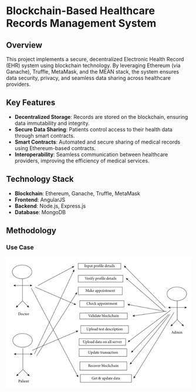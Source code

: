 # Blockchain-Based Healthcare Records Management System

## Overview
This project implements a secure, decentralized Electronic Health Record (EHR) system using blockchain technology. By leveraging Ethereum (via Ganache), Truffle, MetaMask, and the MEAN stack, the system ensures data security, privacy, and seamless data sharing across healthcare providers.

## Key Features
- **Decentralized Storage**: Records are stored on the blockchain, ensuring data immutability and integrity.
- **Secure Data Sharing**: Patients control access to their health data through smart contracts.
- **Smart Contracts**: Automated and secure sharing of medical records using Ethereum-based contracts.
- **Interoperability**: Seamless communication between healthcare providers, improving the efficiency of medical services.

## Technology Stack
- **Blockchain**: Ethereum, Ganache, Truffle, MetaMask
- **Frontend**: AngularJS
- **Backend**: Node.js, Express.js
- **Database**: MongoDB

## Methodology
### Use Case
![Use Case](./img/usecase.jpg)


